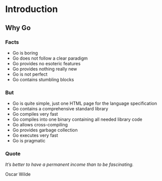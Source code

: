 # Introduction

## Why Go

### Facts

* Go is boring
* Go does not follow a clear paradigm
* Go provides no esoteric features
* Go provides nothing really new
* Go is not perfect
* Go contains stumbling blocks

### But

* Go is quite simple, just one HTML page for the language specification
* Go contains a comprehensive standard library
* Go compiles very fast
* Go compiles into one binary containing all needed library code
* Go allows cross-compiling
* Go provides garbage collection
* Go executes very fast
* Go is pragmatic

### Quote

_It’s better to have a permanent income than to be fascinating._

Oscar Wilde